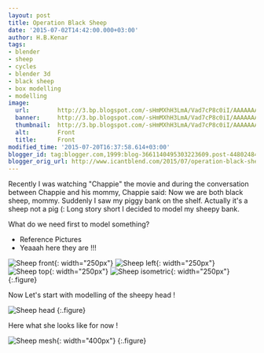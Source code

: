 ```yaml
---
layout: post
title: Operation Black Sheep
date: '2015-07-02T14:42:00.000+03:00'
author: H.B.Kenar
tags:
- blender
- sheep
- cycles
- blender 3d
- black sheep
- box modelling
- modelling
image:
  url:        http://3.bp.blogspot.com/-sHmMXhH3LmA/Vad7cP8c0iI/AAAAAAAAAHk/B-YFpuV8tnM/s9999/front_crop.jpg
  banner:     http://3.bp.blogspot.com/-sHmMXhH3LmA/Vad7cP8c0iI/AAAAAAAAAHk/B-YFpuV8tnM/s600/front_crop.jpg
  thumbnail:  http://3.bp.blogspot.com/-sHmMXhH3LmA/Vad7cP8c0iI/AAAAAAAAAHk/B-YFpuV8tnM/s128/front_crop.jpg
  alt:        Front
  title:      Front
modified_time: '2015-07-20T16:37:58.614+03:00'
blogger_id: tag:blogger.com,1999:blog-3661140495303223609.post-4480248427839415783
blogger_orig_url: http://www.icantblend.com/2015/07/operation-black-sheep.html
---
```


Recently I was watching "Chappie" the movie and during the conversation between Chappie and his mommy, Chappie said: Now we are both black sheep, mommy. Suddenly I saw my piggy bank on the shelf. Actually it's a sheep not a pig (: Long story short I decided to model my sheepy bank.

What do we need first to model something?

- Reference Pictures
- Yeaaah here they are !!!

![Sheep front](http://3.bp.blogspot.com/-sHmMXhH3LmA/Vad7cP8c0iI/AAAAAAAAAHk/B-YFpuV8tnM/w250/front_crop.jpg "Sheep front"){: width="250px"}
![Sheep left](http://1.bp.blogspot.com/-AVctGDpJ7-0/Vad9Udtkf0I/AAAAAAAAAHw/t5DHsMv48lc/w250/left%2Bside_crop.jpg "Sheep left"){: width="250px"}
![Sheep top](http://4.bp.blogspot.com/-LW3brhY42F4/Vad_dSPOJ2I/AAAAAAAAAH8/2ps0akM5aKE/w250/front%2Btop_crop.jpg "Sheep top"){: width="250px"}
![Sheep isometric](http://4.bp.blogspot.com/-F8dwh28oB8E/VaeBINLmXEI/AAAAAAAAAII/jJ6Fz9ldTaQ/w250/isometric_crop "Sheep isometric"){: width="250px"}
{:.figure}

Now Let's start with modelling of the sheepy head !

![Sheep head](http://1.bp.blogspot.com/-ct0yB_Yw77g/VZUxNln9OxI/AAAAAAAAAEQ/grB56IX1ikU/w1024/3%2Bview%2Bhead%2Bof%2Bsheepy%2Bsoft.jpg "Sheep head")
{:.figure}

Here what she looks like for now !

![Sheep mesh](http://3.bp.blogspot.com/-LYMhn-e7J_I/Vazv_gJA3aI/AAAAAAAAAJc/GzIMuepwHeM/w1024/kk_20150720155120921.jpg "Sheep mesh"){: width="400px"}
{:.figure}

